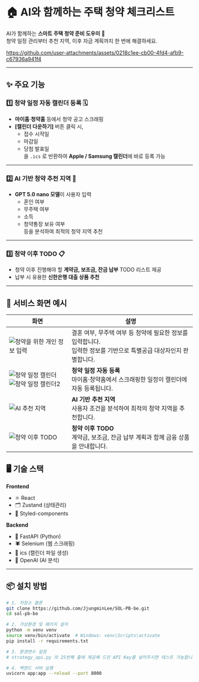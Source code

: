 # 🏠 AI와 함께하는 주택 청약 체크리스트

AI가 함께하는 **스마트 주택 청약 준비 도우미** 🏡  
청약 일정 관리부터 추천 지역, 이후 자금 계획까지 한 번에 해결하세요.  


https://github.com/user-attachments/assets/0218c1ee-cb00-4fd4-afb9-c67936a941f4

---

## ✨ 주요 기능

### 1️⃣ 청약 일정 자동 캘린더 등록 🗓️

- **마이홈**·**청약홈** 등에서 청약 공고 스크래핑
- **[캘린더 다운하기]** 버튼 클릭 시,
  - 접수 시작일
  - 마감일
  - 당첨 발표일  
    을 `.ics` 로 반환하여 **Apple / Samsung 캘린더**에 바로 등록 가능

---

### 2️⃣ AI 기반 청약 추천 지역 📍

- **GPT 5.0 nano 모델**이 사용자 입력
  - 혼인 여부
  - 무주택 여부
  - 소득
  - 청약통장 보유 여부  
    등을 분석하여 최적의 청약 지역 추천

---

### 3️⃣ 청약 이후 TODO 📋

- 청약 이후 진행해야 할 **계약금, 보조금, 잔금 납부** TODO 리스트 제공
- 납부 시 유용한 **신한은행 대출 상품 추천**

---

## 📸 서비스 화면 예시

| 화면                                                                                                                                                                                                            | 설명                                                                                                                 |
| --------------------------------------------------------------------------------------------------------------------------------------------------------------------------------------------------------------- | -------------------------------------------------------------------------------------------------------------------- |
| ![청약을 위한 개인 정보 입력](https://github.com/user-attachments/assets/028024b7-e59a-423a-b36c-592c2f023961)                                                                                                  | 결혼 여부, 무주택 여부 등 청약에 필요한 정보를 입력합니다.<br>입력한 정보를 기반으로 특별공급 대상자인지 판별합니다. |
| ![청약 일정 캘린더](https://github.com/user-attachments/assets/a4f117b1-e436-490a-bb64-ba27ee307333) <br> ![청약 일정 캘린더2](https://github.com/user-attachments/assets/25f256dc-e245-4a55-a01e-f00969cd1e0b) | **청약 일정 자동 등록**<br>마이홈·청약홈에서 스크래핑한 일정이 캘린더에 자동 등록됩니다.                             |
| ![AI 추천 지역](https://github.com/user-attachments/assets/055575bd-b2f2-478d-9102-d75dd8f323bf)                                                                                                                | **AI 기반 추천 지역**<br>사용자 조건을 분석하여 최적의 청약 지역을 추천합니다.                                       |
| ![청약 이후 TODO](https://github.com/user-attachments/assets/ff32b522-5652-4aa1-a218-6c9883eb9ce6)                                                                                                              | **청약 이후 TODO**<br>계약금, 보조금, 잔금 납부 계획과 함께 금융 상품을 안내합니다.                                  |

## 🖥 기술 스택

**Frontend**

- ⚛️ React
- 🗂 Zustand (상태관리)
- 🎨 Styled-components

**Backend**

- 🚀 FastAPI (Python)
- 🕷 Selenium (웹 스크래핑)
- 📅 ics (캘린더 파일 생성)
- 🤖 OpenAI (AI 분석)

---

## 📦 설치 방법

```bash
# 1. 저장소 클론
git clone https://github.com/JjungminLee/SOL-PB-be.git
cd sol-pb-be

# 2. 가상환경 및 패키지 설치
python -m venv venv
source venv/bin/activate  # Windows: venv\Scripts\activate
pip install -r requirements.txt

# 3. 환경변수 설정
# strategy_api.py 의 25번째 줄에 제공해 드린 API Key를 넣어주시면 테스트 가능합니다.

# 4. 백엔드 서버 실행
uvicorn app:app --reload --port 8000
```

